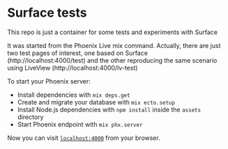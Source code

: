 # Surface tests 

This repo is just a container for some tests and experiments with Surface 

It was started from the Phoenix Live mix command.
Actually, there are just two test pages of interest, one based on Surface (http://localhost:4000/test) and the other reproducing the same scenario using LiveView (http://localhost:4000/lv-test) 

To start your Phoenix server:

  * Install dependencies with `mix deps.get`
  * Create and migrate your database with `mix ecto.setup`
  * Install Node.js dependencies with `npm install` inside the `assets` directory
  * Start Phoenix endpoint with `mix phx.server`

Now you can visit [`localhost:4000`](http://localhost:4000) from your browser.